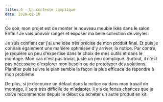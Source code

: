 ```yaml
---
title: 6 - Un contexte compliqué
date: 2020-02-10
---
```


Ce soir, mon projet est de monter le nouveau meuble Ikéa dans le salon. Enfin ! Je vais pouvoir ranger et exposer ma belle collection de vinyles.

Je suis confiant car j'ai une idée très précise de mon produit final. Et puis je connais également une manière optimisée d'y arriver, la notice. Par contre, je requière un peu d'expertise dans le choix de mes outils et dans le montage. Mon cas n'est pas trivial, juste un peu compliqué. Surtout, il n'est pas nécessaire d'explorer mon besoin ou de prototyper des solutions. Planifier puis suivre le plan semble la façon la plus efficace de répondre à mon problème.

De plus, si je découvre un défaut dans la notice ou dans mon travail de montage, il sera très difficile de m'adapter. Il y a de fortes chances que je doive recommencer depuis le début ou acheter un autre produit en kit.